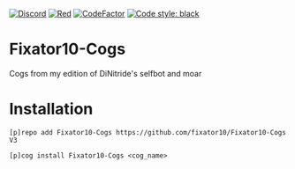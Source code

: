[![Discord](https://img.shields.io/discord/221158719025709056.svg?style=for-the-badge)](https://invite.gg/fixator10)
[![Red](https://img.shields.io/badge/Red-DiscordBot-red.svg?style=for-the-badge)](https://github.com/Cog-Creators/Red-DiscordBot)
[![CodeFactor](https://www.codefactor.io/repository/github/fixator10/fixator10-cogs/badge?style=for-the-badge)](https://www.codefactor.io/repository/github/fixator10/fixator10-cogs)
[![Code style: black](https://img.shields.io/badge/code%20style-black-000000.svg?style=for-the-badge)](https://github.com/ambv/black)

# Fixator10-Cogs
Cogs from my edition of DiNitride's selfbot and moar

# Installation
`[p]repo add Fixator10-Cogs https://github.com/fixator10/Fixator10-Cogs V3`

`[p]cog install Fixator10-Cogs <cog_name>`
